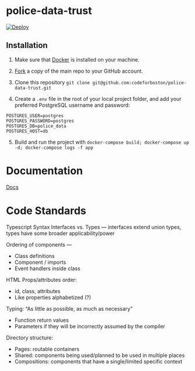# police-data-trust

[![Deploy](https://www.herokucdn.com/deploy/button.svg)](https://heroku.com/deploy)

## Installation

1. Make sure that [Docker](https://www.docker.com) is installed on your machine. 

2. [Fork](https://docs.github.com/en/github/getting-started-with-github/fork-a-repo) a copy of the main repo to your GitHub account. 

3. Clone this repository `git clone git@github.com:codeforboston/police-data-trust.git`

4. Create a `.env` file in the root of your local project folder, and add your preferred PostgreSQL username and password:

```
POSTGRES_USER=postgres
POSTGRES_PASSWORD=postgres
POSTGRES_DB=police_data
POSTGRES_HOST=db
```

5. Build and run the project with `docker-compose build; docker-compose up -d; docker-compose logs -f app`


# Documentation

[Docs](https://codeforboston.github.io/police-data-trust)

# Code Standards

Typescript Syntax
Interfaces vs. Types — interfaces extend union types, types have some broader applicability/power

Ordering of components — 
- Class definitions
- Component / imports
- Event handlers inside class

HTML Props/attributes order: 
- id, class, attributes 
- Like properties alphabetized (?)

Typing: “As little as possible, as much as necessary” 
- Function return values
- Parameters if they will be incorrectly assumed by the compiler

Directory structure: 
- Pages: routable containers
- Shared: components being used/planned to be used in multiple places
- Compositions: components that have a single/limited specific context
